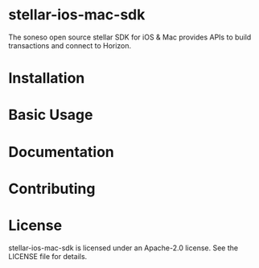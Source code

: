 # stellar-ios-mac-sdk

The soneso open source stellar SDK for iOS &amp; Mac provides APIs to build transactions and connect to Horizon.

# Installation

# Basic Usage

# Documentation

# Contributing

# License

stellar-ios-mac-sdk is licensed under an Apache-2.0 license. See the LICENSE file for details.
